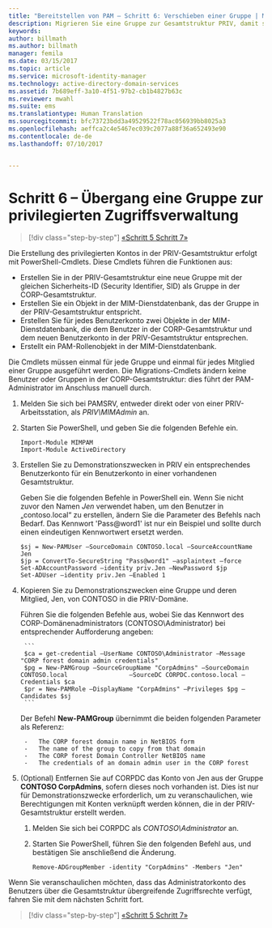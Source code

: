 ```yaml
---
title: "Bereitstellen von PAM – Schritt 6: Verschieben einer Gruppe | Microsoft Docs"
description: Migrieren Sie eine Gruppe zur Gesamtstruktur PRIV, damit sie mit Privileged Access Management verwaltet werden kann.
keywords: 
author: billmath
ms.author: billmath
manager: femila
ms.date: 03/15/2017
ms.topic: article
ms.service: microsoft-identity-manager
ms.technology: active-directory-domain-services
ms.assetid: 7b689eff-3a10-4f51-97b2-cb1b4827b63c
ms.reviewer: mwahl
ms.suite: ems
ms.translationtype: Human Translation
ms.sourcegitcommit: bfc73723bdd3a49529522f78ac056939bb8025a3
ms.openlocfilehash: aeffca2c4e5467ec039c2077a88f36a652493e90
ms.contentlocale: de-de
ms.lasthandoff: 07/10/2017


---
```


<a id="step-6--transition-a-group-to-privileged-access-management" class="xliff"></a>
# Schritt 6 – Übergang eine Gruppe zur privilegierten Zugriffsverwaltung

>[!div class="step-by-step"]
[«Schritt 5 ](step-5-establish-trust-between-priv-corp-forests.md)
[Schritt 7»](step-7-elevate-user-access.md)

Die Erstellung des privilegierten Kontos in der PRIV-Gesamtstruktur erfolgt mit PowerShell-Cmdlets. Diese Cmdlets führen die Funktionen aus:

- Erstellen Sie in der PRIV-Gesamtstruktur eine neue Gruppe mit der gleichen Sicherheits-ID (Security Identifier, SID) als Gruppe in der CORP-Gesamtstruktur.  
- Erstellen Sie ein Objekt in der MIM-Dienstdatenbank, das der Gruppe in der PRIV-Gesamtstruktur entspricht.  
- Erstellen Sie für jedes Benutzerkonto zwei Objekte in der MIM-Dienstdatenbank, die dem Benutzer in der CORP-Gesamtstruktur und dem neuen Benutzerkonto in der PRIV-Gesamtstruktur entsprechen.  
- Erstellt ein PAM-Rollenobjekt in der MIM-Dienstdatenbank.  

Die Cmdlets müssen einmal für jede Gruppe und einmal für jedes Mitglied einer Gruppe ausgeführt werden. Die Migrations-Cmdlets ändern keine Benutzer oder Gruppen in der CORP-Gesamtstruktur: dies führt der PAM-Administrator im Anschluss manuell durch.

1. Melden Sie sich bei PAMSRV, entweder direkt oder von einer PRIV-Arbeitsstation, als *PRIV\MIMAdmin* an.

2.  Starten Sie PowerShell, und geben Sie die folgenden Befehle ein.

    ```
    Import-Module MIMPAM
    Import-Module ActiveDirectory
    ```

3.  Erstellen Sie zu Demonstrationszwecken in PRIV ein entsprechendes Benutzerkonto für ein Benutzerkonto in einer vorhandenen Gesamtstruktur.

    Geben Sie die folgenden Befehle in PowerShell ein.  Wenn Sie nicht zuvor den Namen *Jen* verwendet haben, um den Benutzer in „contoso.local“ zu erstellen, ändern Sie die Parameter des Befehls nach Bedarf. Das Kennwort 'Pass@word1' ist nur ein Beispiel und sollte durch einen eindeutigen Kennwortwert ersetzt werden.

    ```
    $sj = New-PAMUser –SourceDomain CONTOSO.local –SourceAccountName Jen
    $jp = ConvertTo-SecureString "Pass@word1" –asplaintext –force
    Set-ADAccountPassword –identity priv.Jen –NewPassword $jp
    Set-ADUser –identity priv.Jen –Enabled 1
    ```

4. Kopieren Sie zu Demonstrationszwecken eine Gruppe und deren Mitglied, Jen, von CONTOSO in die PRIV-Domäne.

    Führen Sie die folgenden Befehle aus, wobei Sie das Kennwort des CORP-Domänenadministrators (CONTOSO\Administrator) bei entsprechender Aufforderung angeben:

        ```
        $ca = get-credential –UserName CONTOSO\Administrator –Message "CORP forest domain admin credentials"
        $pg = New-PAMGroup –SourceGroupName "CorpAdmins" –SourceDomain CONTOSO.local                 –SourceDC CORPDC.contoso.local –Credentials $ca
        $pr = New-PAMRole –DisplayName "CorpAdmins" –Privileges $pg –Candidates $sj
        ```

    Der Befehl **New-PAMGroup** übernimmt die beiden folgenden Parameter als Referenz:

        -   The CORP forest domain name in NetBIOS form  
        -   The name of the group to copy from that domain  
        -   The CORP forest Domain Controller NetBIOS name  
        -   The credentials of an domain admin user in the CORP forest  

5.  (Optional) Entfernen Sie auf CORPDC das Konto von Jen aus der Gruppe **CONTOSO CorpAdmins**, sofern dieses noch vorhanden ist.  Dies ist nur für Demonstrationszwecke erforderlich, um zu veranschaulichen, wie Berechtigungen mit Konten verknüpft werden können, die in der PRIV-Gesamtstruktur erstellt werden.

    1.  Melden Sie sich bei CORPDC als *CONTOSO\Administrator* an.

    2.  Starten Sie PowerShell, führen Sie den folgenden Befehl aus, und bestätigen Sie anschließend die Änderung.

        ```
        Remove-ADGroupMember -identity "CorpAdmins" -Members "Jen"
        ```


Wenn Sie veranschaulichen möchten, dass das Administratorkonto des Benutzers über die Gesamtstruktur übergreifende Zugriffsrechte verfügt, fahren Sie mit dem nächsten Schritt fort.

>[!div class="step-by-step"]
[«Schritt 5 ](step-5-establish-trust-between-priv-corp-forests.md)
[Schritt 7»](step-7-elevate-user-access.md)

